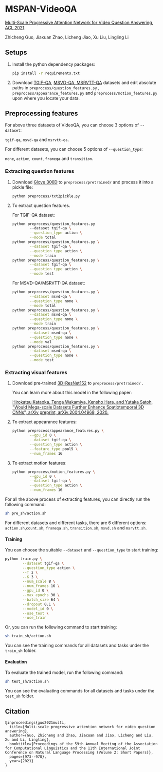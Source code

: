 # MSPAN-VideoQA

[Multi-Scale Progressive Attention Network for Video Question Answering](https://aclanthology.org/2021.acl-short.122/), 
[ACL 2021](https://2021.aclweb.org/).

Zhicheng Guo, Jiaxuan Zhao, Licheng Jiao, Xu Liu, Lingling Li

## Setups

1. Install the python dependency packages:

   ```bash
   pip install -r requirements.txt
   ```

2. Download [TGIF-QA](https://github.com/YunseokJANG/tgif-qa), [MSVD-QA, MSRVTT-QA](https://github.com/xudejing/video-question-answering) datasets and edit absolute paths in `preprocess/question_features.py` , `preprocess/appearance_features.py` and `preprocess/motion_features.py` upon where you locate your data.

## Preprocessing features

For above three datasets of VideoQA, you can choose 3 options of `--dataset`: 

`tgif-qa`, `msvd-qa` and `msrvtt-qa`.

For different datasets, you can choose 5 options of `--question_type`: 

`none`, `action`, `count`, `frameqa` and `transition`.

### Extracting question features

1. Download [Glove 300D](http://nlp.stanford.edu/data/glove.840B.300d.zip) to `preprocess/pretrained/` and process it into a pickle file:

   ```bash
   python preprocess/txt2pickle.py
   ```

2. To extract question features.

   For TGIF-QA dataset:

   ```bash
   python preprocess/question_features.py 
           --dataset tgif-qa \
           --question_type action \
           --mode total
   python preprocess/question_features.py \
           --dataset tgif-qa \
           --question_type action \
           --mode train
   python preprocess/question_features.py \
           --dataset tgif-qa \
           --question_type action \
           --mode test
   ```
   
   For MSVD-QA/MSRVTT-QA dataset:
   
   ```bash
   python preprocess/question_features.py \
           --dataset msvd-qa \
           --question_type none \
           --mode total
   python preprocess/question_features.py \
           --dataset msvd-qa \
           --question_type none \
           --mode train
   python preprocess/question_features.py \
           --dataset msvd-qa \
           --question_type none \
           --mode val
   python preprocess/question_features.py \
           --dataset msvd-qa \
           --question_type none \
           --mode test
   ```

### Extracting visual features

 1. Download pre-trained [3D-ResNet152](https://drive.google.com/file/d/1U7p9iIgkZviuKvpObzN6gx5OiflmAKaT/view?usp=sharing) to `preprocess/pretrained/` .

    You can learn more about this model in the following paper:

    [Hirokatsu Kataoka, Tenga Wakamiya, Kensho Hara, and Yutaka Satoh,
    "Would Mega-scale Datasets Further Enhance Spatiotemporal 3D CNNs",
    arXiv preprint, arXiv:2004.04968, 2020.](https://arxiv.org/abs/2004.04968)

2. To extract appearance features:

   ```bash
   python preprocess/appearance_features.py \
           --gpu_id 0 \
           --dataset tgif-qa \
           --question_type action \
           --feature_type pool5 \
           --num_frames 16
   ```

3. To extract motion features:

   ```bash
   python preprocess/motion_features.py \
           --gpu_id 0 \
           --dataset tgif-qa \
           --question_type action \
           --num_frames 16
   ```

For all the above process of extracting features, you can directly run the following command:

```bash
sh pre_sh/action.sh
```

For different datasets and different tasks, there are 6 different options:  `action.sh`,`count.sh`, `frameqa.sh`, `transition.sh`, `msvd.sh` and `msrvtt.sh`.

#### Training

You can choose the suitable `--dataset` and `--question_type` to start training:

```bash
python train.py \
        --dataset tgif-qa \
        --question_type action \
        --T 2 \
        --K 3 \
        --num_scale 8 \
        --num_frames 16 \
        --gpu_id 0 \
        --max_epochs 30 \
        --batch_size 64 \
        --dropout 0.1 \
        --model_id 0 \
        --use_test \
        --use_train
```

Or, you can run the following command to start training:

```bash
sh train_sh/action.sh
```

You can see the training commands for all datasets and tasks under the `train_sh` folder.

#### Evaluation

To evaluate the trained model, run the following command:

```bash
sh test_sh/action.sh
```

You can see the evaluating commands for all datasets and tasks under the `test_sh` folder.

## Citation

```
@inproceedings{guo2021multi,
  title={Multi-scale progressive attention network for video question answering},
  author={Guo, Zhicheng and Zhao, Jiaxuan and Jiao, Licheng and Liu, Xu and Li, Lingling},
  booktitle={Proceedings of the 59th Annual Meeting of the Association for Computational Linguistics and the 11th International Joint Conference on Natural Language Processing (Volume 2: Short Papers)},
  pages={973--978},
  year={2021}
}
```
